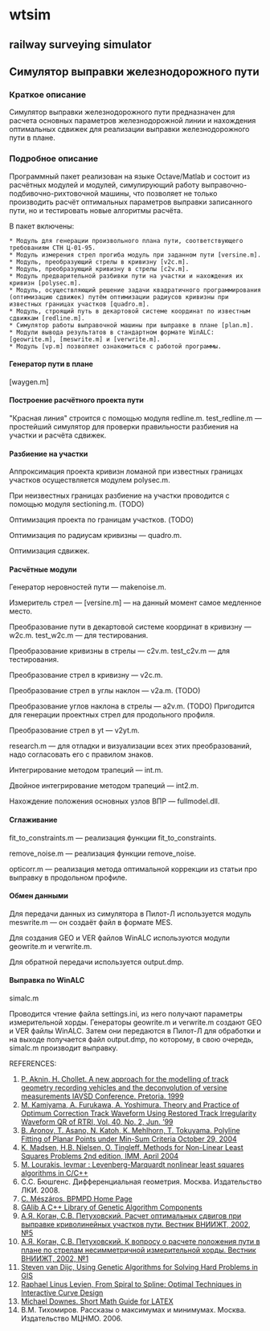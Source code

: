 # wtsim

## railway surveying simulator

## Симулятор выправки железнодорожного пути
### Краткое описание

Симулятор выправки железнодорожного пути предназначен для расчета основных параметров железнодорожной линии и нахождения оптимальных сдвижек для реализации выправки железнодорожного пути в плане.

### Подробное описание

Программный пакет реализован на языке Octave/Matlab и состоит из расчётных модулей и модулей, симулирующий работу выправочно-подбивочно-рихтовочной машины, что позволяет не только производить расчёт оптимальных параметров выправки записанного пути, но и тестировать новые алгоритмы расчёта.

В пакет включены:

    * Модуль для генерации произвольного плана пути, соответствующего требованиям СТН Ц-01-95.
    * Модуль измерения стрел прогиба модуль при заданном пути [versine.m].
    * Модуль, преобразующий стрелы в кривизну [v2c.m].
    * Модуль, преобразующий кривизну в стрелы [c2v.m].
    * Модуль предварительной разбивки пути на участки и нахождения их кривизн [polysec.m].
    * Модуль, осуществляющий решение задачи квадратичного программирования (оптимизацию сдвижек) путём оптимизации радиусов кривизны при известных границах участков [quadro.m].
    * Модуль, строящий путь в декартовой системе координат по известным сдвижкам [redline.m].
    * Cимулятор работы выправочной машины при выправке в плане [plan.m].
    * Модули вывода результатов в стандартном формате WinALC: [geowrite.m], [meswrite.m] и [verwrite.m].
    * Модуль [vp.m] позволяет ознакомиться с работой программы. 

#### Генератор пути в плане
[waygen.m]

#### Построение расчётного проекта пути

"Красная линия" строится с помощью модуля redline.m. test_redline.m — простейший симулятор для проверки правильности разбиения на участки и расчёта сдвижек.

#### Разбиение на участки

Аппроксимация проекта кривизн ломаной при известных границах участков осуществляется модулем polysec.m.

При неизвестных границах разбиение на участки проводится с помощью модуля sectioning.m. (TODO)

Оптимизация проекта по границам участков. (TODO)

Оптимизация по радиусам кривизны — quadro.m.

Оптимизация сдвижек.
#### Расчётные модули

Генератор неровностей пути — makenoise.m.

Измеритель стрел — [versine.m] — на данный момент самое медленное место.

Преобразование пути в декартовой системе координат в кривизну — w2c.m. test_w2c.m — для тестирования.

Преобразование кривизны в стрелы — c2v.m. test_c2v.m — для тестирования.

Преобразование стрел в кривизну — v2c.m.

Преобразование стрел в углы наклон — v2a.m. (TODO)

Преобразование углов наклона в стрелы — a2v.m. (TODO) Пригодится для генерации проектных стрел для продольного профиля.

Преобразование стрел в yt — v2yt.m.

research.m — для отладки и визуализации всех этих преобразований, надо согласовать его с правилом знаков.

Интегрирование методом трапеций — int.m.

Двойное интегрирование методом трапеций — int2.m.

Нахождение положения основных узлов ВПР — fullmodel.dll.
#### Сглаживание

fit_to_constraints.m — реализация функции fit_to_constraints.

remove_noise.m — реализация функции remove_noise.

opticorr.m — реализация метода оптимальной коррекции из статьи про выправку в продольном профиле.
#### Обмен данными

Для передачи данных из симулятора в Пилот-Л используется модуль meswrite.m — он создаёт файл в формате MES.

Для создания GEO и VER файлов WinALC используются модули geowrite.m и verwrite.m.

Для обратной передачи используется output.dmp.
#### Выправка по WinALC

simalc.m

Проводится чтение файла settings.ini, из него получают параметры измерительной хорды. Генераторы geowrite.m и verwrite.m создают GEO и VER файлы WinALC. Затем они передаются в Пилот-Л для обработки и на выходе получается файл output.dmp, по которому, в свою очередь, simalc.m производит выправку.

REFERENCES:

   1. [P. Aknin, H. Chollet. A new approach for the modelling of track geometry recording vehicles and the deconvolution of versine measurements IAVSD Conference. Pretoria. 1999](http://web.inrets.fr/ur/ltn/poles/diag/pdf/IAVSD99.pdf)
   2. [M. Kamiyama, A. Furukawa, A. Yoshimura. Theory and Practice of Optimum Correction Track Waveform Using Restored Track Irregularity Waveform QR of RTRI, Vol. 40, No. 2, Jun. ’99](http://www.jstage.jst.go.jp/article/rtriqr/40/2/40_117/_article)
   3. [B. Aronov, T. Asano, N. Katoh, K. Mehlhorn, T. Tokuyama. Polyline Fitting of Planar Points under Min-Sum Criteria October 29, 2004](http://www.jaist.ac.jp/~t-asano/papers/current.pdf)
   4. [K. Madsen, H.B. Nielsen, O. Tingleff. Methods for Non-Linear Least Squares Problems 2nd edition, IMM, April 2004](http://www2.imm.dtu.dk/pubdb/views/edoc_download.php/3215/pdf/imm3215.pdf)
   5. [M. Lourakis. levmar : Levenberg-Marquardt nonlinear least squares algorithms in C/C++](http://www.ics.forth.gr/~lourakis/levmar/index.html)
   6. С.С. Бюшгенс. Дифференциальная геометрия. Москва. Издательство ЛКИ. 2008.
   7. [C. Mészáros. BPMPD Home Page](http://www.sztaki.hu/~meszaros/bpmpd/)
   8. [GAlib A C++ Library of Genetic Algorithm Components](http://lancet.mit.edu/ga/)
   9. [А.Я. Коган, С.В. Петуховский. Расчет оптимальных сдвигов при выправке криволинейных участков пути. Вестник ВНИИЖТ, 2002, №5](http://www.css-rzd.ru/vestnik-vniizht/v2002-5/v5-6_1.htm)
   10. [А.Я. Коган, С.В. Петуховский. К вопросу о расчете положения пути в плане по стрелам несимметричной измерительной хорды. Вестник ВНИИЖТ, 2002, №1](http://www.css-rzd.ru/vestnik-vniizht/v2002-1/v1-9_1.htm)
   11. [Steven van Dijc, Using Genetic Algorithms for Solving Hard Problems in GIS](http://www.cs.uu.nl/research/techreps/repo/CS-2000/2000-32.pdf)
   12. [Raphael Linus Levien, From Spiral to Spline: Optimal Techniques in Interactive Curve Design](http://levien.com/phd/thesis.pdf)
   13. [Michael Downes. Short Math Guide for LATEX](ftp://ftp.ams.org/pub/tex/doc/amsmath/short-math-guide.pdf)
   14. В.М. Тихомиров. Рассказы о максимумах и минимумах. Москва. Издательство МЦНМО. 2006.
